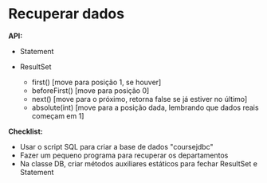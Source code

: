 # Recuperar dados

**API:** 

- Statement 

- ResultSet 
  - first() [move para posição 1, se houver] 
  - beforeFirst() [move para posição 0] 
  - next() [move para o próximo, retorna false se já estiver no último] 
  - absolute(int) [move para a posição dada, lembrando que dados reais começam em 1] 

**Checklist:** 

- Usar o script SQL para criar a base de dados "coursejdbc" 
- Fazer um pequeno programa para recuperar os departamentos 
- Na classe DB, criar métodos auxiliares estáticos para fechar ResultSet e Statement 
